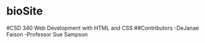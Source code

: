 # bioSite
#CSD 340 Web Development with HTML and CSS
##Contributors
-DeJanae Faison
-Professor Sue Sampson
